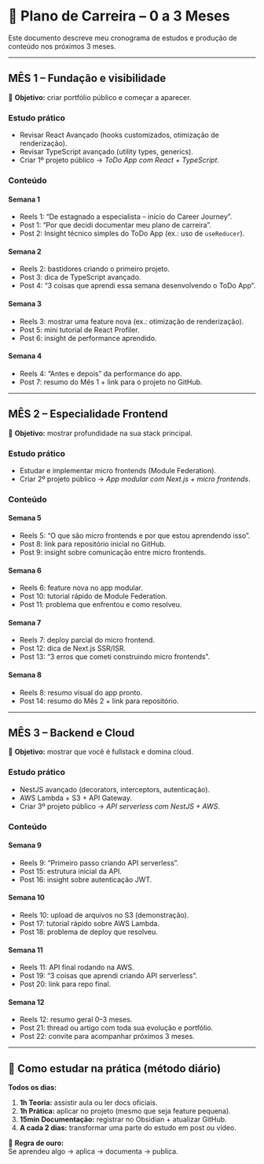 # 📅 Plano de Carreira – 0 a 3 Meses

Este documento descreve meu cronograma de estudos e produção de conteúdo nos próximos 3 meses.

---

## MÊS 1 – Fundação e visibilidade

🎯 **Objetivo:** criar portfólio público e começar a aparecer.

### **Estudo prático**
- Revisar React Avançado (hooks customizados, otimização de renderização).
- Revisar TypeScript avançado (utility types, generics).
- Criar 1º projeto público → *ToDo App com React + TypeScript*.

### **Conteúdo**
#### Semana 1
- Reels 1: “De estagnado a especialista – início do Career Journey”.
- Post 1: “Por que decidi documentar meu plano de carreira”.
- Post 2: Insight técnico simples do ToDo App (ex.: uso de `useReducer`).

#### Semana 2
- Reels 2: bastidores criando o primeiro projeto.
- Post 3: dica de TypeScript avançado.
- Post 4: “3 coisas que aprendi essa semana desenvolvendo o ToDo App”.

#### Semana 3
- Reels 3: mostrar uma feature nova (ex.: otimização de renderização).
- Post 5: mini tutorial de React Profiler.
- Post 6: insight de performance aprendido.

#### Semana 4
- Reels 4: “Antes e depois” da performance do app.
- Post 7: resumo do Mês 1 + link para o projeto no GitHub.

---

## MÊS 2 – Especialidade Frontend

🎯 **Objetivo:** mostrar profundidade na sua stack principal.

### **Estudo prático**
- Estudar e implementar micro frontends (Module Federation).
- Criar 2º projeto público → *App modular com Next.js + micro frontends*.

### **Conteúdo**
#### Semana 5
- Reels 5: “O que são micro frontends e por que estou aprendendo isso”.
- Post 8: link para repositório inicial no GitHub.
- Post 9: insight sobre comunicação entre micro frontends.

#### Semana 6
- Reels 6: feature nova no app modular.
- Post 10: tutorial rápido de Module Federation.
- Post 11: problema que enfrentou e como resolveu.

#### Semana 7
- Reels 7: deploy parcial do micro frontend.
- Post 12: dica de Next.js SSR/ISR.
- Post 13: “3 erros que cometi construindo micro frontends”.

#### Semana 8
- Reels 8: resumo visual do app pronto.
- Post 14: resumo do Mês 2 + link para repositório.

---

## MÊS 3 – Backend e Cloud

🎯 **Objetivo:** mostrar que você é fullstack e domina cloud.

### **Estudo prático**
- NestJS avançado (decorators, interceptors, autenticação).
- AWS Lambda + S3 + API Gateway.
- Criar 3º projeto público → *API serverless com NestJS + AWS*.

### **Conteúdo**
#### Semana 9
- Reels 9: “Primeiro passo criando API serverless”.
- Post 15: estrutura inicial da API.
- Post 16: insight sobre autenticação JWT.

#### Semana 10
- Reels 10: upload de arquivos no S3 (demonstração).
- Post 17: tutorial rápido sobre AWS Lambda.
- Post 18: problema de deploy que resolveu.

#### Semana 11
- Reels 11: API final rodando na AWS.
- Post 19: “3 coisas que aprendi criando API serverless”.
- Post 20: link para repo final.

#### Semana 12
- Reels 12: resumo geral 0–3 meses.
- Post 21: thread ou artigo com toda sua evolução e portfólio.
- Post 22: convite para acompanhar próximos 3 meses.

---

## 🎯 Como estudar na prática (método diário)
**Todos os dias:**
1. **1h Teoria:** assistir aula ou ler docs oficiais.
2. **1h Prática:** aplicar no projeto (mesmo que seja feature pequena).
3. **15min Documentação:** registrar no Obsidian + atualizar GitHub.
4. **A cada 2 dias:** transformar uma parte do estudo em post ou vídeo.

📌 **Regra de ouro:**  
Se aprendeu algo → aplica → documenta → publica.
